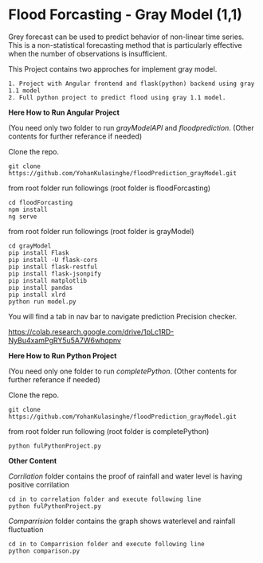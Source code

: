 # Flood Forcasting - Gray Model (1,1)

Grey forecast can be used to predict behavior of non-linear time series. This is a non-statistical forecasting method that is particularly effective when the number of observations is insufficient.

This Project contains two approches for implement gray model.

    1. Project with Angular frontend and flask(python) backend using gray 1.1 model 
    2. Full python project to predict flood using gray 1.1 model.

**Here How to Run Angular Project**

(You need only two folder to run _grayModelAPI_ and _floodprediction_. (Other contents for further referance if needed)

Clone the repo. 
```
git clone https://github.com/YohanKulasinghe/floodPrediction_grayModel.git
```

from root folder run followings (root folder is floodForcasting)
```
cd floodForcasting
npm install
ng serve
```

from root folder run followings (root folder is grayModel)
```
cd grayModel
pip install Flask
pip install -U flask-cors
pip install flask-restful
pip install flask-jsonpify
pip install matplotlib
pip install pandas
pip install xlrd
python run model.py
```

You will find a tab in nav bar to navigate prediction Precision checker.

https://colab.research.google.com/drive/1pLc1RD-NyBu4xamPgRY5u5A7W6whqpnv 

**Here How to Run Python Project**

(You need only one folder to run _completePython_. (Other contents for further referance if needed)

Clone the repo. 
```
git clone https://github.com/YohanKulasinghe/floodPrediction_grayModel.git
```

from root folder run following (root folder is completePython)
```
python fulPythonProject.py
```

**Other Content**

_Corrilation_ folder contains the proof of rainfall and water level is having
positive corrilation 

```
cd in to correlation folder and execute following line 
python fulPythonProject.py
```

_Comparrision_ folder contains the graph shows waterlevel and rainfall fluctuation 
 
```
cd in to Comparrision folder and execute following line
python comparison.py
```